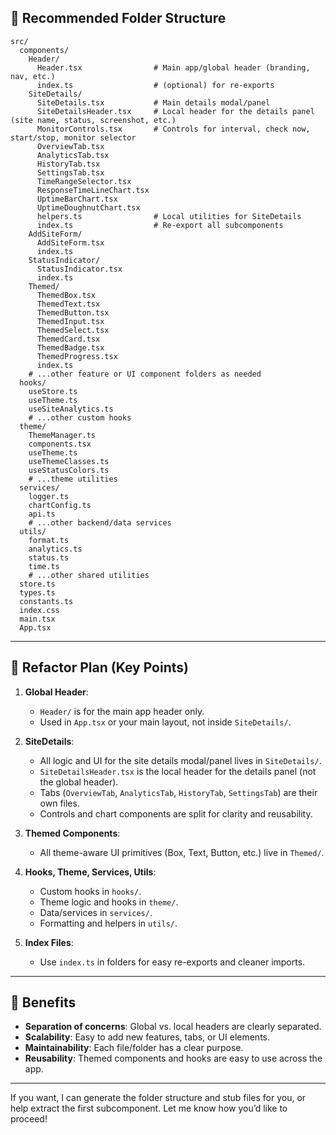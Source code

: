 <!-- markdownlint-disable -->
## 📁 Recommended Folder Structure

```text
src/
  components/
    Header/
      Header.tsx                # Main app/global header (branding, nav, etc.)
      index.ts                  # (optional) for re-exports
    SiteDetails/
      SiteDetails.tsx           # Main details modal/panel
      SiteDetailsHeader.tsx     # Local header for the details panel (site name, status, screenshot, etc.)
      MonitorControls.tsx       # Controls for interval, check now, start/stop, monitor selector
      OverviewTab.tsx
      AnalyticsTab.tsx
      HistoryTab.tsx
      SettingsTab.tsx
      TimeRangeSelector.tsx
      ResponseTimeLineChart.tsx
      UptimeBarChart.tsx
      UptimeDoughnutChart.tsx
      helpers.ts                # Local utilities for SiteDetails
      index.ts                  # Re-export all subcomponents
    AddSiteForm/
      AddSiteForm.tsx
      index.ts
    StatusIndicator/
      StatusIndicator.tsx
      index.ts
    Themed/
      ThemedBox.tsx
      ThemedText.tsx
      ThemedButton.tsx
      ThemedInput.tsx
      ThemedSelect.tsx
      ThemedCard.tsx
      ThemedBadge.tsx
      ThemedProgress.tsx
      index.ts
    # ...other feature or UI component folders as needed
  hooks/
    useStore.ts
    useTheme.ts
    useSiteAnalytics.ts
    # ...other custom hooks
  theme/
    ThemeManager.ts
    components.tsx
    useTheme.ts
    useThemeClasses.ts
    useStatusColors.ts
    # ...theme utilities
  services/
    logger.ts
    chartConfig.ts
    api.ts
    # ...other backend/data services
  utils/
    format.ts
    analytics.ts
    status.ts
    time.ts
    # ...other shared utilities
  store.ts
  types.ts
  constants.ts
  index.css
  main.tsx
  App.tsx
```

---

## 📝 Refactor Plan (Key Points)

1. **Global Header**:
   - `Header/` is for the main app header only.
   - Used in `App.tsx` or your main layout, not inside `SiteDetails/`.

2. **SiteDetails**:
   - All logic and UI for the site details modal/panel lives in `SiteDetails/`.
   - `SiteDetailsHeader.tsx` is the local header for the details panel (not the global header).
   - Tabs (`OverviewTab`, `AnalyticsTab`, `HistoryTab`, `SettingsTab`) are their own files.
   - Controls and chart components are split for clarity and reusability.

3. **Themed Components**:
   - All theme-aware UI primitives (Box, Text, Button, etc.) live in `Themed/`.

4. **Hooks, Theme, Services, Utils**:
   - Custom hooks in `hooks/`.
   - Theme logic and hooks in `theme/`.
   - Data/services in `services/`.
   - Formatting and helpers in `utils/`.

5. **Index Files**:
   - Use `index.ts` in folders for easy re-exports and cleaner imports.

---

## 🚀 Benefits

- **Separation of concerns**: Global vs. local headers are clearly separated.
- **Scalability**: Easy to add new features, tabs, or UI elements.
- **Maintainability**: Each file/folder has a clear purpose.
- **Reusability**: Themed components and hooks are easy to use across the app.

---

If you want, I can generate the folder structure and stub files for you, or help extract the first subcomponent. Let me know how you’d like to proceed!

